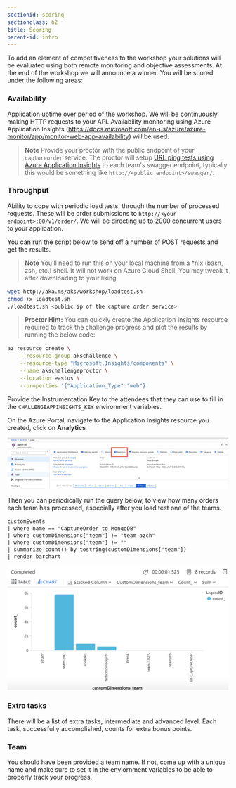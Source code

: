 ```yaml
---
sectionid: scoring
sectionclass: h2
title: Scoring
parent-id: intro
---
```


To add an element of competitiveness to the workshop your solutions will be evaluated using both remote monitoring and objective assessments. At the end of the workshop we will announce a winner. You will be scored under the following areas:

### Availability

Application uptime over period of the workshop. We will be continuously making HTTP requests to your API.
Availability monitoring using Azure Application Insights (<https://docs.microsoft.com/en-us/azure/azure-monitor/app/monitor-web-app-availability>) will be used.

> **Note** Provide your proctor with the public endpoint of your `captureorder` service. The proctor will setup [URL ping tests using Azure Application Insights](https://docs.microsoft.com/en-us/azure/application-insights/app-insights-monitor-web-app-availability) to each team's swagger endpoint, typically this would be something like `http://<public endpoint>/swagger/`.

### Throughput

Ability to cope with periodic load tests, through the number of processed requests. These will be order submissions to `http://<your endpoint>:80/v1/order/`. We will be directing up to 2000 concurrent users to your application.

You can run the script below to send off a number of POST requests and get the results.

> **Note** You'll need to run this on your local machine from a *nix (bash, zsh, etc.) shell. It will not work on Azure Cloud Shell. You may tweak it after downloading to your liking.

```sh
wget http://aka.ms/aks/workshop/loadtest.sh
chmod +x loadtest.sh
./loadtest.sh <public ip of the capture order service>
```

> **Proctor Hint:** You can quickly create the Application Insights resource required to track the challenge progress and plot the results by running the below code:

```sh
az resource create \
    --resource-group akschallenge \
    --resource-type "Microsoft.Insights/components" \
    --name akschallengeproctor \
    --location eastus \
    --properties '{"Application_Type":"web"}'  
```

Provide the Instrumentation Key to the attendees that they can use to fill in the `CHALLENGEAPPINSIGHTS_KEY` environment variables.

On the Azure Portal, navigate to the Application Insights resource you created, click on **Analytics**

![Click on Analytics](media/challenge-tracking-analytics.png)

Then you can periodically run the query below, to view how many orders each team has processed, especially after you load test one of the teams.

```
customEvents
| where name == "CaptureOrder to MongoDB"
| where customDimensions["team"] != "team-azch"
| where customDimensions["team"] != ""
| summarize count() by tostring(customDimensions["team"])
| render barchart
```

![Bar chart of orders processed](media/challenge-tracking.png)

### Extra tasks

There will be a list of extra tasks, intermediate and advanced level. Each task, successfully accomplished, counts for extra bonus points.

### Team

You should have been provided a team name. If not, come up with a unique name and make sure to set it in the enviornment variables to be able to properly track your progress.
